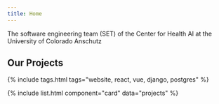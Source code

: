 ```yaml
---
title: Home
---
```


The software engineering team (SET) of the Center for Health AI at the University of Colorado Anschutz

## Our Projects

{%
  include tags.html
  tags="website, react, vue, django, postgres"
%}

{% include list.html component="card" data="projects" %}
